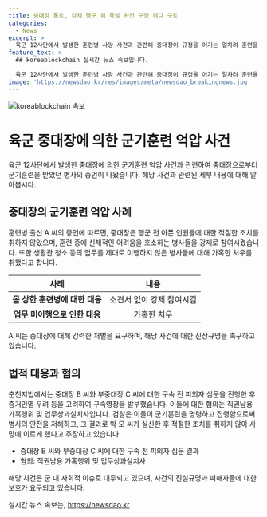 ```yaml
---
title: 중대장 폭로, 강제 행군 뒤 목발 완전 군장 뛰다 구토
categories:
  - News
excerpt: >
  육군 12사단에서 발생한 훈련병 사망 사건과 관련해 중대장이 규정을 어기는 얼차려 훈련을 지시한 혐의로 구속되었다. 또한, 과거에도 군기 훈련으로 훈련병들이 고통을 호소한 사례가 나왔다. 훈련병 출신 A씨의 글에는 아픈 인원들을 강제 참여시킨 사례 등이 담겼다. 이에 대해 춘천지법은 중대장과 부중대장에 대한 영장을 발부하고, 혐의는 직권남용 가혹행위와 업무상과실치사로 확인됐다. 검찰은 이들이 훈련병에게 법령을 위반한 훈련을 명령하고 적절한 조치를 취하지 않아 사망에 이르게 한 혐의를 받고 있다.
feature_text: >
  ## koreablockchain 실시간 뉴스 속보입니다.

  육군 12사단에서 발생한 훈련병 사망 사건과 관련해 중대장이 규정을 어기는 얼차려 훈련을 지시한 혐의로 구속되었다. 또한, 과거에도 군기 훈련으로 훈련병들이 고통을 호소한 사례가 나왔다. 훈련병 출신 A씨의 글에는 아픈 인원들을 강제 참여시킨 사례 등이 담겼다. 이에 대해 춘천지법은 중대장과 부중대장에 대한 영장을 발부하고, 혐의는 직권남용 가혹행위와 업무상과실치사로 확인됐다. 검찰은 이들이 훈련병에게 법령을 위반한 훈련을 명령하고 적절한 조치를 취하지 않아 사망에 이르게 한 혐의를 받고 있다.
image: 'https://newsdao.kr/res/images/meta/newsdao_breakingnews.jpg'
---
```


<p><img src="https://newsdao.kr/res/images/meta/newsdao_breakingnews.jpg" alt="koreablockchain 속보" /></p>

<h1>육군 중대장에 의한 군기훈련 억압 사건</h1>

<p data-ke-size="size16">육군 12사단에서 발생한 중대장에 의한 군기훈련 억압 사건과 관련하여 중대장으로부터 군기훈련을 받았던 병사의 증언이 나왔습니다. 해당 사건과 관련된 세부 내용에 대해 알아봅시다.</p>

<h2 data-ke-size="size26">중대장의 군기훈련 억압 사례</h2>

<p data-ke-size="size16">훈련병 출신 A 씨의 증언에 따르면, 중대장은 행군 전 아픈 인원들에 대한 적절한 조치를 취하지 않았으며, 훈련 중에 신체적인 어려움을 호소하는 병사들을 강제로 참여시켰습니다. 또한 생활관 청소 등의 업무를 제대로 이행하지 않은 병사들에 대해 가혹한 처우를 취했다고 합니다.</p>

<table>
<thead>
    <tr>
        <th>사례</th>
        <th>내용</th>
    </tr>
</thead>
<tbody>
    <tr>
        <td style="text-align: center; height: 17px;"><b>몸 상한 훈련병에 대한 대응</b></td>
        <td style="text-align: center; height: 17px;">소견서 없이 강제 참여시킴</td>
    </tr>
    <tr>
        <td style="text-align: center; height: 17px;"><b>업무 미이행으로 인한 대응</b></td>
        <td style="text-align: center; height: 17px;">가혹한 처우</td>
    </tr>
</tbody>
</table>

<p data-ke-size="size16">A 씨는 중대장에 대해 강력한 처벌을 요구하며, 해당 사건에 대한 진상규명을 촉구하고 있습니다.</p>

<h2 data-ke-size="size26">법적 대응과 혐의</h2>

<p data-ke-size="size16">춘천지법에서는 중대장 B 씨와 부중대장 C 씨에 대한 구속 전 피의자 심문을 진행한 후 증거인멸 우려 등을 고려하여 구속영장을 발부했습니다. 이들에 대한 혐의는 직권남용 가혹행위 및 업무상과실치사입니다. 검찰은 이들이 군기훈련을 명령하고 집행함으로써 병사의 안전을 저해하고, 그 결과로 박 모 씨가 실신한 후 적절한 조치를 취하지 않아 사망에 이르게 했다고 주장하고 있습니다.</p>

<ul>
    <li>중대장 B 씨와 부중대장 C 씨에 대한 구속 전 피의자 심문 결과</li>
    <li>혐의: 직권남용 가혹행위 및 업무상과실치사</li>
</ul>

<p data-ke-size="size16">해당 사건은 군 내 사회적 이슈로 대두되고 있으며, 사건의 진실규명과 피해자들에 대한 보호가 요구되고 있습니다.</p>
실시간 뉴스 속보는, <a href="https://newsdao.kr" rel="dofollow">https://newsdao.kr</a>


